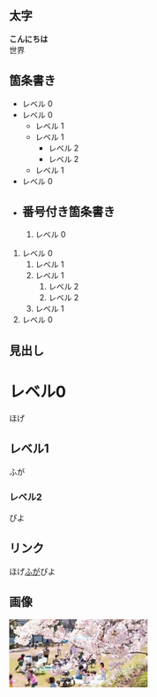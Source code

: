 ##  太字
**こんにちは**  
世界
## 箇条書き
- レベル 0
- レベル 0
  - レベル 1
  - レベル 1
    - レベル 2 
    - レベル 2
  - レベル 1
- レベル 0
- ## 番号付き箇条書き
  1. レベル 0
1. レベル 0
   1. レベル 1 
   1. レベル 1
      1. レベル 2 
      1. レベル 2
   1. レベル 1
1. レベル 0
## 見出し
# レベル0
ほげ
## レベル1
ふが
### レベル2
ぴよ
## リンク
ほげ[ふが](https://www.fe-siken.com/fekakomon.php/)ぴよ
## 画像
![ほげ](./hoge.png)

